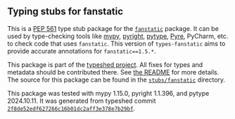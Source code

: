 ## Typing stubs for fanstatic

This is a [PEP 561](https://peps.python.org/pep-0561/)
type stub package for the [`fanstatic`](https://github.com/zopefoundation/fanstatic) package.
It can be used by type-checking tools like
[mypy](https://github.com/python/mypy/),
[pyright](https://github.com/microsoft/pyright),
[pytype](https://github.com/google/pytype/),
[Pyre](https://pyre-check.org/),
PyCharm, etc. to check code that uses `fanstatic`. This version of
`types-fanstatic` aims to provide accurate annotations for
`fanstatic==1.5.*`.

This package is part of the [typeshed project](https://github.com/python/typeshed).
All fixes for types and metadata should be contributed there.
See [the README](https://github.com/python/typeshed/blob/main/README.md)
for more details. The source for this package can be found in the
[`stubs/fanstatic`](https://github.com/python/typeshed/tree/main/stubs/fanstatic)
directory.

This package was tested with
mypy 1.15.0,
pyright 1.1.396,
and pytype 2024.10.11.
It was generated from typeshed commit
[`2f8de52edf627266c16b01dc2aff3e378e7b29bf`](https://github.com/python/typeshed/commit/2f8de52edf627266c16b01dc2aff3e378e7b29bf).